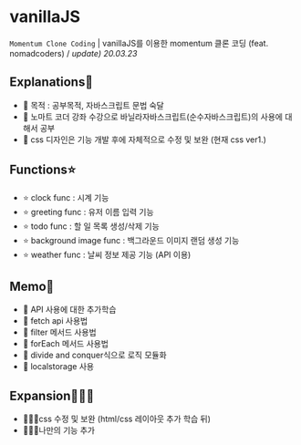 # vanillaJS

`Momentum Clone Coding` | vanillaJS를 이용한 momentum 클론 코딩 (feat. nomadcoders) / _update) 20.03.23_

## Explanations📝

- 📝 목적 : 공부목적, 자바스크립트 문법 숙달
- 📝 노마트 코더 강좌 수강으로 바닐라자바스크립트(순수자바스크립트)의 사용에 대해서 공부
- 📝 css 디자인은 기능 개발 후에 자체적으로 수정 및 보완 (현재 css ver1.)

## Functions⭐️

- ⭐️ clock func : 시계 기능
- ⭐️ greeting func : 유저 이름 입력 기능
- ⭐️ todo func : 할 일 목록 생성/삭제 기능
- ⭐️ background image func : 백그라운드 이미지 랜덤 생성 기능
- ⭐️ weather func : 날씨 정보 제공 기능 (API 이용)

## Memo📕

- 📕 API 사용에 대한 추가학습
- 📕 fetch api 사용법
- 📕 filter 메서드 사용법
- 📕 forEach 메서드 사용법
- 📕 divide and conquer식으로 로직 모듈화
- 📕 localstorage 사용

## Expansion🧑🏻‍💻

- 🧑🏻‍💻css 수정 및 보완 (html/css 레이아웃 추가 학습 뒤)
- 🧑🏻‍💻나만의 기능 추가
